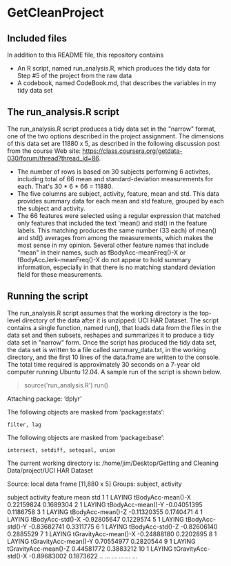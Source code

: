 # GetCleanProject
## Included files
In addition to this README file, this repository contains
* An R script, named run_analysis.R, which produces the tidy data for Step #5 of the project from the raw data
* A codebook, named CodeBook.md, that describes the variables in my tidy data set

## The run_analysis.R script
The run_analysis.R script produces a tidy data set in the "narrow" format, one of the two options described in the project assignment. The dimensions of this data set are 11880 x 5, as described in the following discussion post from the course Web site: https://class.coursera.org/getdata-030/forum/thread?thread_id=86.
* The number of rows is based on 30 subjects performing 6 activites, including total of 66 mean and standard-deviation measurements for each. That's 30 * 6 * 66 = 11880.
* The five columns are subject, activity, feature, mean and std. This data provides summary data for each mean and std feature, grouped by each the subject and activity. 
* The 66 features were selected using a regular expression that matched only features that included the text 'mean() and std() in the feature labels. This matching produces the same number (33 each) of mean() and std() averages from among the measurements, which makes the most sense in my opinion. Several other feature names that include "mean" in their names, such as fBodyAcc-meanFreq()-X or fBodyAccJerk-meanFreq()-X do not appear to hold summary information, especially in that there is no matching standard deviation field for these measurements.

## Running the script
The run_analysis.R script assumes that the working directory is the top-level directory of the data after it is unzipped: UCI HAR Dataset. The script contains a single function, named run(), that loads data from the files in the data set and then subsets, reshapes and summarizes it to produce a tidy data set in "narrow" form. Once the script has produced the tidy data set, the data set is written to a file called summary_data.txt, in the working directory, and the first 10 lines of the data.frame are written to the console. The total time required is approximately 30 seconds on a 7-year old computer running Ubuntu 12.04. A sample run of the script is shown below.

> source('run_analysis.R')
> run()

Attaching package: ‘dplyr’

The following objects are masked from ‘package:stats’:

    filter, lag

The following objects are masked from ‘package:base’:

    intersect, setdiff, setequal, union

The current working directory is:  /home/jim/Desktop/Getting and Cleaning Data/project/UCI HAR Dataset 

Source: local data frame [11,880 x 5]
Groups: subject, activity

   subject activity              feature        mean       std
1        1   LAYING    tBodyAcc-mean()-X  0.22159824 0.1689304
2        1   LAYING    tBodyAcc-mean()-Y -0.04051395 0.1186758
3        1   LAYING    tBodyAcc-mean()-Z -0.11320355 0.1740471
4        1   LAYING     tBodyAcc-std()-X -0.92805647 0.1229574
5        1   LAYING     tBodyAcc-std()-Y -0.83682741 0.3311775
6        1   LAYING     tBodyAcc-std()-Z -0.82606140 0.2885529
7        1   LAYING tGravityAcc-mean()-X -0.24888180 0.2202895
8        1   LAYING tGravityAcc-mean()-Y  0.70554977 0.2820544
9        1   LAYING tGravityAcc-mean()-Z  0.44581772 0.3883212
10       1   LAYING  tGravityAcc-std()-X -0.89683002 0.1873622
..     ...      ...                  ...         ...       ...

